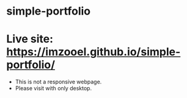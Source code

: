 # simple-portfolio
# Live site: https://imzooel.github.io/simple-portfolio/
- This is not a responsive webpage.
- Please visit with only desktop.

